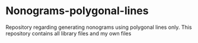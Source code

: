 # Nonograms-polygonal-lines
Repository regarding generating nonograms using polygonal lines only. This repository contains all library files and my own files
